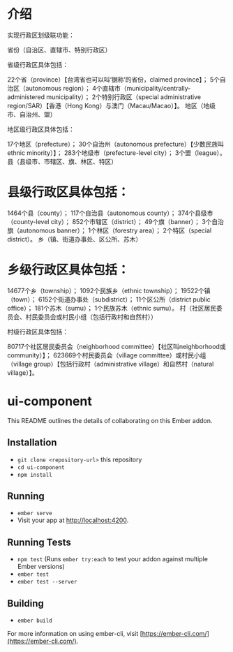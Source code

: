 # 介绍
实现行政区划级联功能：

省份（自治区、直辖市、特别行政区）

省级行政区具体包括：

22个省（province）【台湾省也可以叫‘据称’的省份，claimed province】；
5个自治区（autonomous region）；
4个直辖市（municipality/centrally-administered municipality）；
2个特别行政区（special administrative region/SAR）【香港（Hong Kong）与澳门（Macau/Macao）】。
地区（地级市、自治州、盟）

地区级行政区具体包括：

17个地区（prefecture）；
30个自治州（autonomous prefecture）【少数民族叫ethnic minority）】；
283个地级市（prefecture-level city）；
3个盟（league）。
县（县级市、市辖区、旗、林区、特区）

# 县级行政区具体包括：

1464个县（county）；
117个自治县（autonomous county）；
374个县级市（county-level city）；
852个市辖区（district）；
49个旗（banner）；
3个自治旗（autonomous banner）；
1个林区（forestry area）；
2个特区（special district）。
乡（镇、街道办事处、区公所、苏木）

# 乡级行政区具体包括：

14677个乡（township）；
1092个民族乡（ethnic township）；
19522个镇（town）；
6152个街道办事处（subdistrict）；
11个区公所（district public office）；
181个苏木（sumu）；
1个民族苏木（ethnic sumu）。
村（社区居民委员会、村民委员会或村民小组（包括行政村和自然村））

村级行政区具体包括：

80717个社区居民委员会（neighborhood committee）【社区叫neighborhood或community）】；
623669个村民委员会（village committee）或村民小组（village group）【包括行政村（administrative village）和自然村（natural village）】。

# ui-component

This README outlines the details of collaborating on this Ember addon.

## Installation

* `git clone <repository-url>` this repository
* `cd ui-component`
* `npm install`

## Running

* `ember serve`
* Visit your app at [http://localhost:4200](http://localhost:4200).

## Running Tests

* `npm test` (Runs `ember try:each` to test your addon against multiple Ember versions)
* `ember test`
* `ember test --server`

## Building

* `ember build`

For more information on using ember-cli, visit [https://ember-cli.com/](https://ember-cli.com/).
